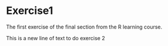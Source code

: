 # Exercise1

The first exercise of the final section from the R learning course.

This is a new line of text to do exercise 2
